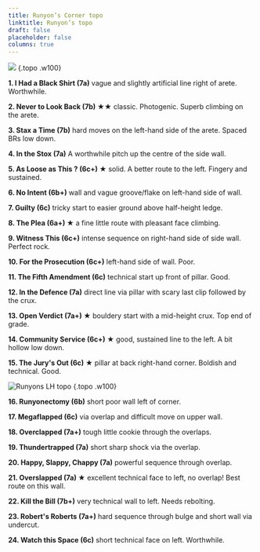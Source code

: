 ```yaml
---
title: Runyon’s Corner topo
linktitle: Runyon’s topo
draft: false
placeholder: false
columns: true
---
```




![](/img/peak/cheedale/Runyons-RH-copy.jpg)
{.topo .w100}


**1\. I Had a Black Shirt (7a)** vague and slightly artificial line right of arete. Worthwhile.

**2\. Never to Look Back (7b) ★★** classic. Photogenic. Superb climbing on the arete.

**3\. Stax a Time (7b)** hard moves on the left-hand side of the arete. Spaced BRs low down.

**4\. In the Stox (7a)** A worthwhile pitch up the centre of the side wall.

**5\. As Loose as This ? (6c+) ★** solid. A better route to the left. Fingery and sustained.

**6\. No Intent (6b+)** wall and vague groove/flake on left-hand side of wall.

**7\. Guilty (6c)** tricky start to easier ground above half-height ledge.

**8\. The Plea (6a+) ★** a fine little route with pleasant face climbing.

**9\. Witness This (6c+)** intense sequence on right-hand side of side wall. Perfect rock.

**10\. For the Prosecution (6c+)** left-hand side of wall. Poor.

**11\. The Fifth Amendment (6c)** technical start up front of pillar. Good.

**12\. In the Defence (7a)** direct line via pillar with scary last clip followed by the crux.

**13\. Open Verdict (7a+) ★** bouldery start with a mid-height crux. Top end of grade.

**14\. Community Service (6c+) ★** good, sustained line to the left. A bit hollow low down.

**15\. The Jury's Out (6c) ★** pillar at back right-hand corner. Boldish and technical. Good.

![Runyons LH topo](/img/peak/cheedale/Runyons-LH-copy.jpg)
{.topo .w100}

**16\. Runyonectomy (6b)** short poor wall left of corner.

**17\. Megaflapped (6c)** via overlap and difficult move on upper wall.

**18\. Overclapped (7a+)** tough little cookie through the overlaps.

**19\. Thundertrapped (7a)** short sharp shock via the overlap.

**20\. Happy, Slappy, Chappy (7a)** powerful sequence through overlap.

**21\. Overslapped (7a) ★** excellent technical face to left, no overlap! Best route on this wall.

**22\. Kill the Bill (7b+)** very technical wall to left. Needs rebolting.

**23\. Robert's Roberts (7a+)** hard sequence through bulge and short wall via undercut.

**24\. Watch this Space (6c)** short technical face on left. Worthwhile.
